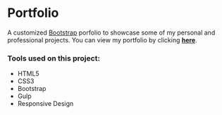 # Portfolio

A customized [Bootstrap](http://getbootstrap.com/) porfolio to showcase some of my personal and professional projects.
You can view my portfolio by clicking [**here**](http://samurairanderson.github.io/Portfolio/).

### Tools used on this project:
<ul>
<li>HTML5</li>
<li> CSS3</li>
<li> Bootstrap</li>
<li> Gulp</li>
<li> Responsive Design</li>
</ul>
